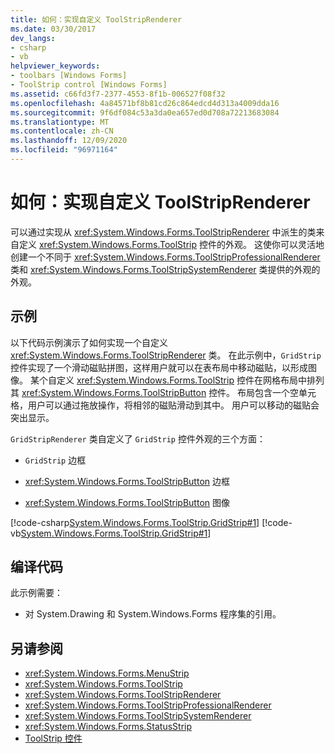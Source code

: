 ```yaml
---
title: 如何：实现自定义 ToolStripRenderer
ms.date: 03/30/2017
dev_langs:
- csharp
- vb
helpviewer_keywords:
- toolbars [Windows Forms]
- ToolStrip control [Windows Forms]
ms.assetid: c66fd3f7-2377-4553-8f1b-006527f08f32
ms.openlocfilehash: 4a84571bf8b81cd26c864edcd4d313a4009dda16
ms.sourcegitcommit: 9f6df084c53a3da0ea657ed0d708a72213683084
ms.translationtype: MT
ms.contentlocale: zh-CN
ms.lasthandoff: 12/09/2020
ms.locfileid: "96971164"
---
```

# <a name="how-to-implement-a-custom-toolstriprenderer"></a>如何：实现自定义 ToolStripRenderer
可以通过实现从 <xref:System.Windows.Forms.ToolStripRenderer> 中派生的类来自定义 <xref:System.Windows.Forms.ToolStrip> 控件的外观。 这使你可以灵活地创建一个不同于 <xref:System.Windows.Forms.ToolStripProfessionalRenderer> 类和 <xref:System.Windows.Forms.ToolStripSystemRenderer> 类提供的外观的外观。  
  
## <a name="example"></a>示例  
 以下代码示例演示了如何实现一个自定义 <xref:System.Windows.Forms.ToolStripRenderer> 类。 在此示例中，`GridStrip` 控件实现了一个滑动磁贴拼图，这样用户就可以在表布局中移动磁贴，以形成图像。 某个自定义 <xref:System.Windows.Forms.ToolStrip> 控件在网格布局中排列其 <xref:System.Windows.Forms.ToolStripButton> 控件。 布局包含一个空单元格，用户可以通过拖放操作，将相邻的磁贴滑动到其中。 用户可以移动的磁贴会突出显示。  
  
 `GridStripRenderer` 类自定义了 `GridStrip` 控件外观的三个方面：  
  
- `GridStrip` 边框  
  
- <xref:System.Windows.Forms.ToolStripButton> 边框  
  
- <xref:System.Windows.Forms.ToolStripButton> 图像  
  
 [!code-csharp[System.Windows.Forms.ToolStrip.GridStrip#1](~/samples/snippets/csharp/VS_Snippets_Winforms/System.Windows.Forms.ToolStrip.GridStrip/CS/GridStrip.cs#1)]
 [!code-vb[System.Windows.Forms.ToolStrip.GridStrip#1](~/samples/snippets/visualbasic/VS_Snippets_Winforms/System.Windows.Forms.ToolStrip.GridStrip/VB/GridStrip.vb#1)]  
  
## <a name="compiling-the-code"></a>编译代码  
 此示例需要：  
  
- 对 System.Drawing 和 System.Windows.Forms 程序集的引用。  
  
## <a name="see-also"></a>另请参阅

- <xref:System.Windows.Forms.MenuStrip>
- <xref:System.Windows.Forms.ToolStrip>
- <xref:System.Windows.Forms.ToolStripRenderer>
- <xref:System.Windows.Forms.ToolStripProfessionalRenderer>
- <xref:System.Windows.Forms.ToolStripSystemRenderer>
- <xref:System.Windows.Forms.StatusStrip>
- [ToolStrip 控件](toolstrip-control-windows-forms.md)
